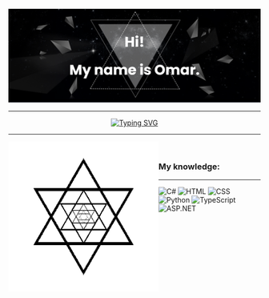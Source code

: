 ![MasterHead](profile_images/banner.png)

***
<p align="center">
<a href="https://git.io/typing-svg"><img src="https://readme-typing-svg.demolab.com?font=Fira+Code&size=30&pause=1000&color=F7F7F7&background=000000&center=true&vCenter=true&random=false&width=1000&height=200&lines=23+years+old+pursuing+Computer+Science;Perfectionist%2C+problem-solver%2C+structured;Love+gaming%2C+music+and+learning+new+things" alt="Typing SVG" /></a>
</p>

***
<picture>
  <source align="left" width="300" srcset="profile_images/triangles.gif" media="(prefers-color-scheme: dark)"/>
  <img align="left" width="300" alt="Black Triangles" src="profile_images/triangles%20black.gif"/>
</picture>

<br />

<h3>My knowledge:</h3>

***

<div align="left">
  <img alt="C#" width="90" src="https://custom-icon-badges.demolab.com/badge/C%23-68217A.svg?logo=cs2&logoColor=white">
  <img alt="HTML" width="117" src="https://img.shields.io/badge/HTML-E34F26.svg?logo=html5&logoColor=white">
  <img alt="CSS" width="100" src="https://img.shields.io/badge/CSS-1572B6.svg?logo=css3&logoColor=white">
  <img alt="Python" width="133" src="https://img.shields.io/badge/Python-14354C.svg?logo=python&logoColor=white">
  <img alt="TypeScript" width="170" src="https://img.shields.io/badge/TypeScript-007ACC.svg?logo=typescript&logoColor=white">
  <img alt="ASP.NET" width="147" src="https://img.shields.io/badge/ASP.NET-5C2D91.svg?logo=.net&logoColor=white">
</div>

<!--
![Velarion's GitHub stats](https://github-readme-stats.vercel.app/api?username=velarion&show_icons=true&theme=radical)
![Top Langs](https://github-readme-stats.vercel.app/api/top-langs/?username=velarion&layout=compact&theme=github_dark)
-->


